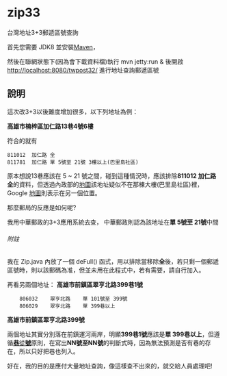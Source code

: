 # zip33
台灣地址3+3郵遞區號查詢

首先您需要 JDK8 並安裝[Maven](https://maven.apache.org/)，

然後在聯網狀態下(因為會下載資料檔)執行 mvn jetty:run & 後開啟 [http://localhost:8080/twpost32/](http://localhost:8080/twpost32/) 進行地址查詢郵遞區號

## 說明

這次改3+3以後難度增加很多，以下列地址為例：

**高雄市楠梓區加仁路13巷4號6樓**

符合的就有

```
811012	加仁路	全
811781	加仁路	單 5號至 21號 3樓以上(巴里島社區)
```
原本想說13巷應該在 5 ~ 21 號之間，碰到這種情況時，應該排除**811012	加仁路	全**的資料，但透過內政部的[地圖](https://maps.nlsc.gov.tw/T09/mapshow.action?lon=120.299821&lat=22.727879&zoom=18)該地址疑似不在那棟大樓(巴里島社區)裡，Google [地圖](https://www.google.com/maps/place/811%E9%AB%98%E9%9B%84%E5%B8%82%E6%A5%A0%E6%A2%93%E5%8D%80%E5%8A%A0%E4%BB%81%E8%B7%AF13%E5%B7%B74%E8%99%9F/%4022.7278297,120.2999016,101m/data=!3m1!1e3!4m8!1m2!2m1!1z6auY6ZuE5biC5qWg5qKT5Y2A5Yqg5LuB6LevMTPlt7c06Jmf!3m4!1s0x346e0fa0d8d127bf:0xb1851d649c98331f!8m2!3d22.727928!4d120.300149?hl=zh-TW)則表示在另一個位置。

那麼郵局的反應是如何呢?

我用中華郵政的3+3應用系統去查，
中華郵政則認為該地址在**單 5號至 21號**中間
###### 附註

  我在 Zip.java 內放了一個 deFull() 函式，用以排除當移除**全**後，若只剩一個郵遞區號時，則以該郵碼為准，但並未用在此程式中，若有需要，請自行加入。

再看另兩個地址：
**高雄市前鎮區翠亨北路399巷1號**

```
    806032    翠亨北路    單 101號至 399號
    806029    翠亨北路    單 399巷以上
```

**高雄市前鎮區翠亨北路399號**

兩個地址其實分別落在前鎮運河兩岸，明顯**399巷1號**應該是**單 399巷以上**，但遵循[**巷**從**號**](https://www.post.gov.tw/post/internet/Postal/sz_a_b_ta2.jsp)原則，在寫出**NN號至NN號**的判斷式時，因為無法預測是否有巷的存在，所以只好把巷也列入。

好在，我的目的是應付大量地址查詢，像這樣查不出來的，就交給人員處理吧!

